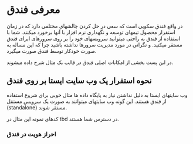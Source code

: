 #   معرفی فندق 

در واقع فندق سکویی است که سعی در حل کردن چالشهای مختلفی دارد که در زمان استفرار محصول تیمهای توسعه و نگهداری نرم افزار با آنها برخورد میکنند.
شما با استفاده از فندق به راحتی میتوانید سرویسهای خود را بر روی سرورهای ابرای فندق مستقر میکنید. و نگرانی در مورد مدیریت سرورها نداشته باشید چرا که این مساله به صورت خودکار توسط فندق صورت میگیرد.

در این پست بخشی از امکانات اصلی فندق در قالب یک مثال شرح داده میشوند.

## نحوه استقرار یک وب سایت ایستا بر روی فندق 

وب سایتهای ایستا به دلیل نداشتن نیاز به پایگاه داده ها مثال خوبی برای شروع استفاده از فندق هستند.
این گونه وب سایتهای میتوانند به صورت یک سرویس مستقل (standalone) مستقر شوند.

کدهای نمونه این مثال در tbd در دسترس شما هستند.

### احراز هویت در فندق 

 